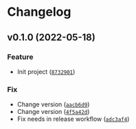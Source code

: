 # Changelog

<!--next-version-placeholder-->

## v0.1.0 (2022-05-18)
### Feature
* Init project ([`8732901`](https://github.com/devind-team/xlsx_evaluate/commit/87329015a1788c79f98fcbc59b1a26a6a0c3ff9f))

### Fix
* Change version ([`aacb6d9`](https://github.com/devind-team/xlsx_evaluate/commit/aacb6d98cecc8f2bff915d44b0fa21033c171e7d))
* Change version ([`4f5a42d`](https://github.com/devind-team/xlsx_evaluate/commit/4f5a42df779e191f41e296b6a6381b340eace8e9))
* Fix needs in release workflow ([`adc3af4`](https://github.com/devind-team/xlsx_evaluate/commit/adc3af4439683099ca15e5f36656df62d89ab21f))
